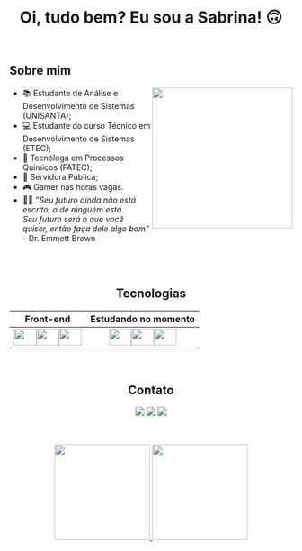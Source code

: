 <div align="center">
  
# Oi, tudo bem? Eu sou a Sabrina! 🙃 
</div>
<br>
  
## Sobre mim
<img src="https://64.media.tumblr.com/ba8c705edd2bed0a28d9458811155d69/tumblr_onxkyoloha1w05w8zo1_500.gif" align="right" width="250px">

- 📚 Estudante de Análise e Desenvolvimento de Sistemas (UNISANTA);
- 💻 Estudante do curso Técnico em Desenvolvimento de Sistemas (ETEC);
- 🧪 Tecnóloga em Processos Químicos (FATEC);
- 💼 Servidora Pública;
- 🎮 Gamer nas horas vagas.
- 👨‍🔬 <em> "Seu futuro ainda não está escrito, o de ninguém está. <br>Seu futuro será o que você quiser, então faça dele algo bom" </em><br> - Dr. Emmett Brown<br><br>
<br>

<div align="center">

## Tecnologias 

Front-end | Estudando no momento |
:---------:|:---------:|
<a href="#" target="_blank"><img height="30" width="40" src="https://cdn.jsdelivr.net/gh/devicons/devicon/icons/html5/html5-original-wordmark.svg" /></a><a href="#" target="_blank"><img height="30" width="40" src="https://cdn.jsdelivr.net/gh/devicons/devicon/icons/css3/css3-original-wordmark.svg" /></a><a href="#" target="_blank"><img height="30" width="40" src="https://cdn.jsdelivr.net/gh/devicons/devicon/icons/bootstrap/bootstrap-original-wordmark.svg" /></a> | <a href="#" target="_blank"><img  height="30" width="40" src="https://cdn.jsdelivr.net/gh/devicons/devicon/icons/javascript/javascript-original.svg" /></a><a href="#" target="_blank"><img height="30" width="40" src="https://cdn.jsdelivr.net/gh/devicons/devicon/icons/java/java-original.svg" /></a><a href="#" target="_blank"><img height="30" width="40" src="https://cdn.jsdelivr.net/gh/devicons/devicon/icons/php/php-original.svg" /></a>
</div>
<br>

<div align="center">

## Contato

<a href="https://instagram.com/sabrinadefontes" target="_blank"><img src="https://img.shields.io/badge/-Instagram-%23E4405F?style=for-the-badge&logo=instagram&logoColor=white" target="_blank"></a>
<a href = "mailto: sabrinadefontes@gmail.com"><img src="https://img.shields.io/badge/Gmail-D14836?style=for-the-badge&logo=gmail&logoColor=white" target="_blank"></a>
<a href="https://www.linkedin.com/in/sabrinadefontes" target="_blank"><img src="https://img.shields.io/badge/-LinkedIn-%230077B5?style=for-the-badge&logo=linkedin&logoColor=white" target="_blank"></a>   
</div>
<br>
<br>

<div align="center">
 <a href="https://github.com/SabrinaLima94">
    <!--
  <img height="160em" src="https://github-readme-stats.vercel.app/api?username=SabrinaLima94&show_icons=true&theme=dracula&include_all_commits=true&count_private=true"/>
    -->
    <img height="170em" src='https://github-readme-streak-stats.herokuapp.com?user=SabrinaLima94&theme=dracula&hide_border=false&date_format=j%20M%5B%20Y%5D'/>
    <img height="170em" src="https://github-readme-stats.vercel.app/api/top-langs/?username=SabrinaLima94&layout=compact&langs_count=7&hide=hack,scss,less,stylus&theme=dracula"/>  
</div>
